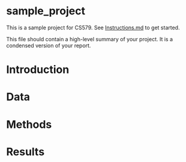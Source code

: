 # sample_project

This is a sample project for CS579. See [Instructions.md](Instructions.md) to get started.

This file should contain a high-level summary of your project. It is a condensed version of your report.

# Introduction

# Data

# Methods

# Results


